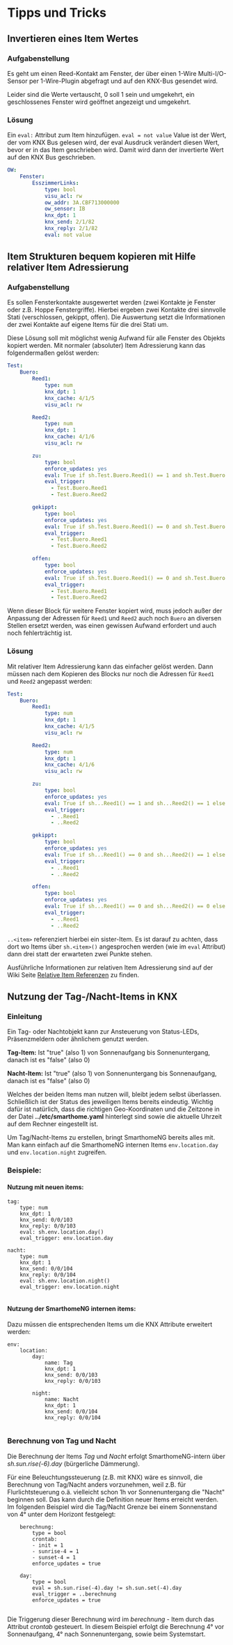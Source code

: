 # Tipps und Tricks

## Invertieren eines Item Wertes

### Aufgabenstellung

Es geht um einen Reed-Kontakt am Fenster, der über einen 1-Wire Multi-I/O-Sensor per 1-Wire-Plugin abgefragt und auf den KNX-Bus gesendet wird.

Leider sind die Werte vertauscht, 0 soll 1 sein und umgekehrt, ein geschlossenes Fenster wird geöffnet angezeigt und umgekehrt.

### Lösung

Ein `eval:` Attribut zum Item hinzufügen. `eval = not value` Value ist der Wert, der vom KNX Bus gelesen wird, der eval Ausdruck verändert diesen Wert, bevor er in das Item geschrieben wird. Damit wird dann der invertierte Wert auf den KNX Bus geschrieben.

```yaml
OW:
    Fenster:
        EsszimmerLinks:
            type: bool
            visu_acl: rw
            ow_addr: 3A.CBF713000000
            ow_sensor: IB
            knx_dpt: 1
            knx_send: 2/1/82
            knx_reply: 2/1/82
            eval: not value
```

## Item Strukturen bequem kopieren mit Hilfe relativer Item Adressierung

### Aufgabenstellung

Es sollen Fensterkontakte ausgewertet werden (zwei Kontakte je Fenster oder z.B. Hoppe Fenstergriffe). Hierbei ergeben zwei Kontakte drei sinnvolle Stati (verschlossen, gekippt, offen). Die Auswertung setzt die Informationen der zwei Kontakte auf eigene Items für die drei Stati um.

Diese Lösung soll mit möglichst wenig Aufwand für alle Fenster des Objekts kopiert werden. Mit normaler (absoluter) Item Adressierung kann das folgendermaßen gelöst werden:

```yaml
Test:
    Buero:
        Reed1:
            type: num
            knx_dpt: 1
            knx_cache: 4/1/5
            visu_acl: rw

        Reed2:
            type: num
            knx_dpt: 1
            knx_cache: 4/1/6
            visu_acl: rw

        zu:
            type: bool
            enforce_updates: yes
            eval: True if sh.Test.Buero.Reed1() == 1 and sh.Test.Buero.Reed2() == 1 else False
            eval_trigger:
              - Test.Buero.Reed1
              - Test.Buero.Reed2

        gekippt:
            type: bool
            enforce_updates: yes
            eval: True if sh.Test.Buero.Reed1() == 0 and sh.Test.Buero.Reed2() == 1 else False
            eval_trigger:
              - Test.Buero.Reed1
              - Test.Buero.Reed2

        offen:
            type: bool
            enforce_updates: yes
            eval: True if sh.Test.Buero.Reed1() == 0 and sh.Test.Buero.Reed2() == 0 else False
            eval_trigger:
              - Test.Buero.Reed1
              - Test.Buero.Reed2
```

Wenn dieser Block für weitere Fenster kopiert wird, muss jedoch außer der Anpassung der Adressen für `Reed1` und `Reed2` auch noch `Buero` an diversen Stellen ersetzt werden, was einen gewissen Aufwand erfordert und auch noch fehlerträchtig ist.

### Lösung

Mit relativer Item Adressierung kann das einfacher gelöst werden. Dann müssen nach dem Kopieren des Blocks nur noch die Adressen für `Reed1` und `Reed2` angepasst werden:

```yaml
Test:
    Buero:
        Reed1:
            type: num
            knx_dpt: 1
            knx_cache: 4/1/5
            visu_acl: rw

        Reed2:
            type: num
            knx_dpt: 1
            knx_cache: 4/1/6
            visu_acl: rw

        zu:
            type: bool
            enforce_updates: yes
            eval: True if sh...Reed1() == 1 and sh...Reed2() == 1 else False
            eval_trigger:
              - ..Reed1
              - ..Reed2

        gekippt:
            type: bool
            enforce_updates: yes
            eval: True if sh...Reed1() == 0 and sh...Reed2() == 1 else False
            eval_trigger:
              - ..Reed1
              - ..Reed2

        offen:
            type: bool
            enforce_updates: yes
            eval: True if sh...Reed1() == 0 and sh...Reed2() == 0 else False
            eval_trigger:
              - ..Reed1
              - ..Reed2
```

`..<item>` referenziert hierbei ein sister-Item. Es ist darauf zu achten, dass dort wo Items über `sh.<item>()` angesprochen werden (wie im `eval` Attribut) dann drei statt der erwarteten zwei Punkte stehen.

Ausführliche Informationen zur relativen Item Adressierung sind auf der Wiki Seite [Relative Item Referenzen](https://github.com/smarthomeNG/smarthome/wiki/Items:-Relative-Item-Referenzen) zu finden.

## Nutzung der Tag-/Nacht-Items in KNX

### Einleitung

Ein Tag- oder Nachtobjekt kann zur Ansteuerung von Status-LEDs, Präsenzmeldern oder ähnlichem genutzt werden.

**Tag-Item:**
Ist "true" (also 1) von Sonnenaufgang bis Sonnenuntergang, danach ist es "false" (also 0)

**Nacht-Item:**
Ist "true" (also 1) von Sonnenuntergang bis Sonnenaufgang, danach ist es "false" (also 0)

Welches der beiden Items man nutzen will, bleibt jedem selbst überlassen. Schließlich ist der Status des jeweiligen Items bereits eindeutig. Wichtig dafür ist natürlich, dass die richtigen Geo-Koordinaten und die Zeitzone in der Datei **../etc/smarthome.yaml** hinterlegt sind sowie die aktuelle Uhrzeit auf dem Rechner eingestellt ist. 

Um Tag/Nacht-Items zu erstellen, bringt SmarthomeNG bereits alles mit. Man kann einfach auf die SmarthomeNG internen Items `env.location.day` und `env.location.night` zugreifen.


### Beispiele: 

#### Nutzung mit neuen items:

```
tag:
    type: num
    knx_dpt: 1
    knx_send: 0/0/103
    knx_reply: 0/0/103
    eval: sh.env.location.day()
    eval_trigger: env.location.day

nacht:
    type: num
    knx_dpt: 1
    knx_send: 0/0/104
    knx_reply: 0/0/104
    eval: sh.env.location.night()
    eval_trigger: env.location.night
    
```

#### Nutzung der SmarthomeNG internen items:

Dazu müssen die entsprechenden Items um die KNX Attribute erweitert werden:

```
env:
    location:
        day:
            name: Tag
            knx_dpt: 1
            knx_send: 0/0/103
            knx_reply: 0/0/103
            
        night:
            name: Nacht
            knx_dpt: 1
            knx_send: 0/0/104
            knx_reply: 0/0/104
            
```

### Berechnung von Tag und Nacht

Die Berechnung der Items _Tag_ und _Nacht_ erfolgt SmarthomeNG-intern über _sh.sun.rise(-6).day_ (bürgerliche Dämmerung).

Für eine Beleuchtungssteuerung (z.B. mit KNX) wäre es sinnvoll, die Berechnung von Tag/Nacht anders vorzunehmen, weil z.B. für Flurlichtsteuerung o.ä. vielleicht schon 1h vor Sonnenuntergang die "Nacht" beginnen soll. Das kann durch die Definition neuer Items  erreicht werden. Im folgenden Beispiel wird die Tag/Nacht Grenze bei einem Sonnenstand von 4° unter dem Horizont festgelegt:

```
    berechnung:
        type = bool
        crontab:
        - init = 1
        - sunrise-4 = 1
        - sunset-4 = 1
        enforce_updates = true

    day:
        type = bool
        eval = sh.sun.rise(-4).day != sh.sun.set(-4).day
        eval_trigger = ..berechnung
        enforce_updates = true
        
```

Die Triggerung dieser Berechnung wird im _berechnung_ - Item durch das Attribut _crontab_ gesteuert. In diesem Beispiel erfolgt die Berechnung 4° vor Sonnenaufgang, 4° nach Sonnenuntergang, sowie beim Systemstart.
